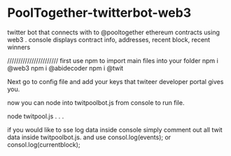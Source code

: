 # PoolTogether-twitterbot-web3
twitter bot that connects with to @pooltogether ethereum contracts using web3 . console displays contract info, addresses, recent block, recent winners


///////////////////////
first use npm to import main files into your folder
npm i @web3
npm i @abidecoder
npm i @twit 

Next go to config file and add your keys that twiteer developer portal gives you.

now you can node into twitpoolbot.js from console
to run file.

node twitpool.js
.
.
.

if you would like to sse log data inside console simply
comment out all twit data inside twitpoolbot.js.
and use 
consol.log(events);
or 
consol.log(currentblock);







